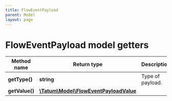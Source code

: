 ```yaml
---
title: FlowEventPayload
parent: Model
layout: page
---
```


# FlowEventPayload model getters

Method name | Return type | Description | Notes
------------ | ------------- | ------------- | -------------
**getType()** | **string** | Type of payload. | [optional]
**getValue()** | [**\Tatum\Model\FlowEventPayloadValue**](../FlowEventPayloadValue) |  | [optional]

